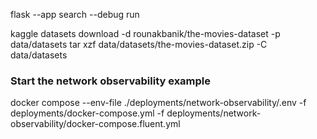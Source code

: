 flask --app search --debug run

kaggle datasets download -d rounakbanik/the-movies-dataset -p data/datasets
tar xzf data/datasets/the-movies-dataset.zip -C data/datasets


### Start the network observability example
docker compose --env-file ./deployments/network-observability/.env -f deployments/docker-compose.yml -f deployments/network-observability/docker-compose.fluent.yml
